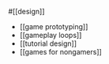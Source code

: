 #[[design]]

 - [[game prototyping]]
 - [[gameplay loops]]
 - [[tutorial design]]
 - [[games for nongamers]]